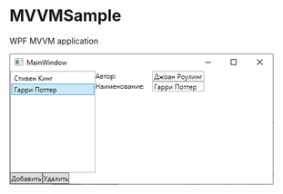 # MVVMSample
WPF MVVM application 

![alt text](https://github.com/kerminator-dev/MVVMSample/blob/main/img/mainwindow.PNG?raw=true)